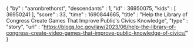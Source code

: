 {
  "by" : "aaronbrethorst",
  "descendants" : 1,
  "id" : 36950075,
  "kids" : [ 36950241 ],
  "score" : 33,
  "time" : 1690844665,
  "title" : "Help the Library of Congress Create Games That Improve Public's Civics Knowledge",
  "type" : "story",
  "url" : "https://blogs.loc.gov/law/2023/06/help-the-library-of-congress-create-video-games-that-improve-public-knowledge-of-civics/"
}
